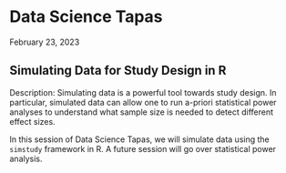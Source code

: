 # Data Science Tapas

February 23, 2023

## Simulating Data for Study Design in R

Description: Simulating data is a powerful tool towards study design. In particular, simulated data can allow one to run a-priori statistical power analyses to understand what sample size is needed to detect different effect sizes.

In this session of Data Science Tapas, we will simulate data using the `simstudy` framework in R. A future session will go over statistical power analysis.
